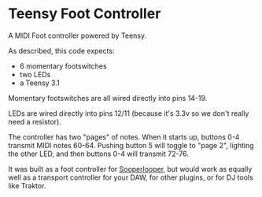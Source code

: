 # Teensy Foot Controller

A MIDI Foot controller powered by Teensy.

As described, this code expects:

* 6 momentary footswitches
* two LEDs
* a Teensy 3.1

Momentary footswitches are all wired directly into pins 14-19.

LEDs are wired directly into pins 12/11 (because it's 3.3v so we don't really need a resistor).

The controller has two "pages" of notes. When it starts up, buttons 0-4 transmit MIDI notes 60-64. Pushing button 5 will toggle to "page 2", lighting the other LED, and then buttons 0-4 will transmit 72-76.

It was built as a foot controller for [Sooperlooper](http://sonosaurus.com/sooperlooper/), but would work as equally well as a transport controller for your DAW, for other plugins, or for DJ tools like Traktor.